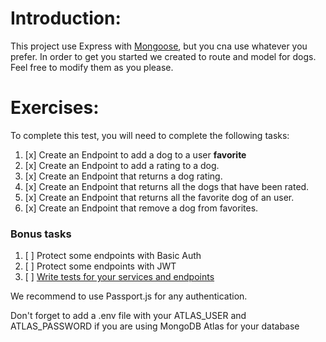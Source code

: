 # Introduction:

This project use Express with [Mongoose](https://mongoosejs.com/), but you cna use whatever you prefer.
In order to get you started we created to route and model for dogs. Feel free to modify them as you please.

# Exercises:

To complete this test, you will need to complete the following tasks:

1. [x] Create an Endpoint to add a dog to a user **favorite**
2. [x] Create an Endpoint to add a rating to a dog.
3. [x] Create an Endpoint that returns a dog rating.
4. [x] Create an Endpoint that returns all the dogs that have been rated.
5. [x] Create an Endpoint that returns all the favorite dog of an user.
6. [x] Create an Endpoint that remove a dog from favorites.

### Bonus tasks

1. [ ] Protect some endpoints with Basic Auth
2. [ ] Protect some endpoints with JWT
3. [ ] [Write tests for your services and endpoints](https://docs.nestjs.com/fundamentals/testing)

We recommend to use Passport.js for any authentication.

Don't forget to add a .env file with your ATLAS_USER and ATLAS_PASSWORD if you are using MongoDB Atlas for your database
